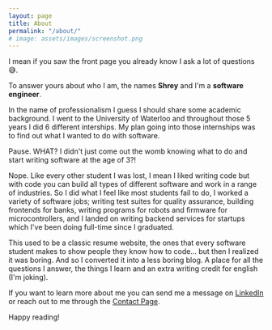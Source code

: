 ```yaml
---
layout: page
title: About
permalink: "/about/"
# image: assets/images/screenshot.png
---
```


I mean if you saw the front page you already know I ask a lot of questions &#128517;.

To answer yours about who I am, the names **Shrey** and I'm a **software engineer**.

In the name of professionalism I guess I should share some academic background. I went to the University of Waterloo and throughout those 5 years I did 6 different interships. My plan going into those internships was to find out what I wanted to do with software. 

Pause. WHAT? I didn't just come out the womb knowing what to do and start writing software at the age of 3?! 

Nope. Like every other student I was lost, I mean I liked writing code but with code you can build all types of different software and work in a range of industries. So I did what I feel like most students fail to do, I worked a variety of software jobs; writing test suites for quality assurance, building frontends for banks, writing programs for robots and firmware for microcontrollers, and I landed on writing backend services for startups which I've been doing full-time since I graduated.

This used to be a classic resume website, the ones that every software student makes to show people they know how to code... but then I realized it was boring. And so I converted it into a less boring blog. A place for all the questions I answer, the things I learn and an extra writing credit for english (I'm joking).

If you want to learn more about me you can send me a message on [LinkedIn]({{site.social.linkedin}}) or reach out to me through the [Contact Page](/contact/).

Happy reading!